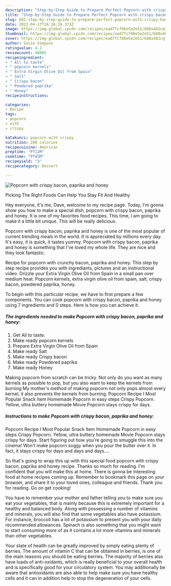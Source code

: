 ```yaml
---
description: "Step-by-Step Guide to Prepare Perfect Popcorn with crispy bacon, paprika and honey"
title: "Step-by-Step Guide to Prepare Perfect Popcorn with crispy bacon, paprika and honey"
slug: 601-step-by-step-guide-to-prepare-perfect-popcorn-with-crispy-bacon-paprika-and-honey
date: 2022-04-17T16:16:18.373Z
image: https://img-global.cpcdn.com/recipes/ead7fcf06e5e2e51/680x482cq70/popcorn-with-crispy-bacon-paprika-and-honey-recipe-main-photo.jpg
thumbnail: https://img-global.cpcdn.com/recipes/ead7fcf06e5e2e51/680x482cq70/popcorn-with-crispy-bacon-paprika-and-honey-recipe-main-photo.jpg
cover: https://img-global.cpcdn.com/recipes/ead7fcf06e5e2e51/680x482cq70/popcorn-with-crispy-bacon-paprika-and-honey-recipe-main-photo.jpg
author: Susie Simpson
ratingvalue: 4.1
reviewcount: 48065
recipeingredient:
- " All to taste"
- " popcorn kernels"
- " Extra Virgin Olive Oil from Spain"
- " Salt"
- " Crispy bacon"
- " Powdered paprika"
- " Honey"
recipeinstructions:

categories:
- Recipe
tags:
- popcorn
- with
- crispy

katakunci: popcorn with crispy 
nutrition: 288 calories
recipecuisine: American
preptime: "PT12M"
cooktime: "PT45M"
recipeyield: "3"
recipecategory: Dessert

---
```



![Popcorn with crispy bacon, paprika and honey](https://img-global.cpcdn.com/recipes/ead7fcf06e5e2e51/680x482cq70/popcorn-with-crispy-bacon-paprika-and-honey-recipe-main-photo.jpg)

Picking The Right Foods Can Help You Stay Fit And Healthy

Hey everyone, it's me, Dave, welcome to my recipe page. Today, I'm gonna show you how to make a special dish, popcorn with crispy bacon, paprika and honey. It is one of my favorites food recipes. This time, I am going to make it a little bit unique. This will be really delicious.

Popcorn with crispy bacon, paprika and honey is one of the most popular of current trending meals in the world. It is appreciated by millions every day. It's easy, it is quick, it tastes yummy. Popcorn with crispy bacon, paprika and honey is something that I've loved my whole life. They are nice and they look fantastic.

Recipe for popcorn with crunchy bacon, paprika and honey. This step by step recipe provides you with ingrediants, pictures and an instructional video. Drizzle your Extra Virgin Olive Oil from Spain in a small pan over medium heat. Popcorn kernels, extra virgin olive oil from spain, salt, crispy bacon, powdered paprika, honey.


To begin with this particular recipe, we have to first prepare a few components. You can cook popcorn with crispy bacon, paprika and honey using 7 ingredients and 0 steps. Here is how you can achieve it.

<!--inarticleads1-->

##### The ingredients needed to make Popcorn with crispy bacon, paprika and honey:

1. Get  All to taste:
1. Make ready  popcorn kernels
1. Prepare  Extra Virgin Olive Oil from Spain
1. Make ready  Salt
1. Make ready  Crispy bacon
1. Make ready  Powdered paprika
1. Make ready  Honey


Making popcorn from scratch can be tricky. Not only do you want as many kernels as possible to pop, but you also want to keep the kernels from burning My mother&#39;s method of making popcorn not only pops almost every kernel, it also prevents the kernels from burning. Popcorn Recipe I Most Popular Snack Item Homemade Popcorn in easy steps Crispy Popcorn. Yellow, ultra buttery homemade Movie Popcorn stays crispy for days. 

<!--inarticleads2-->

##### Instructions to make Popcorn with crispy bacon, paprika and honey:



Popcorn Recipe I Most Popular Snack Item Homemade Popcorn in easy steps Crispy Popcorn. Yellow, ultra buttery homemade Movie Popcorn stays crispy for days. Start figuring out how you&#39;re going to smuggle this into the cinema! Won&#39;t make popcorn soggy when you pour the butter over it. In fact, it stays crispy for days and days and days…. 

So that's going to wrap this up with this special food popcorn with crispy bacon, paprika and honey recipe. Thanks so much for reading. I'm confident that you will make this at home. There is gonna be interesting food at home recipes coming up. Remember to bookmark this page on your browser, and share it to your loved ones, colleague and friends. Thank you for reading. Go on get cooking!

You have to remember your mother and father telling you to make sure you eat your vegetables, that is mainly because this is extremely important for a healthy and balanced body. Along with possessing a number of vitamins and minerals, you will also find that some vegetables also have potassium. For instance, broccoli has a lot of potassium to present you with your daily recommended allowances. Spinach is also something that you might want to start consuming more of as it contains a lot more vitamins and minerals than other vegetables.

Your state of health can be greatly improved by simply eating plenty of berries. The amount of vitamin C that can be obtained in berries, is one of the main reasons you should be eating berries. The majority of berries also have loads of anti-oxidants, which is really beneficial to your overall health and is specifically good for your circulatory system. You may additionally be aware that antioxidants are also able to help make sure you have healthy cells and it can in addition help to stop the degeneration of your cells.
